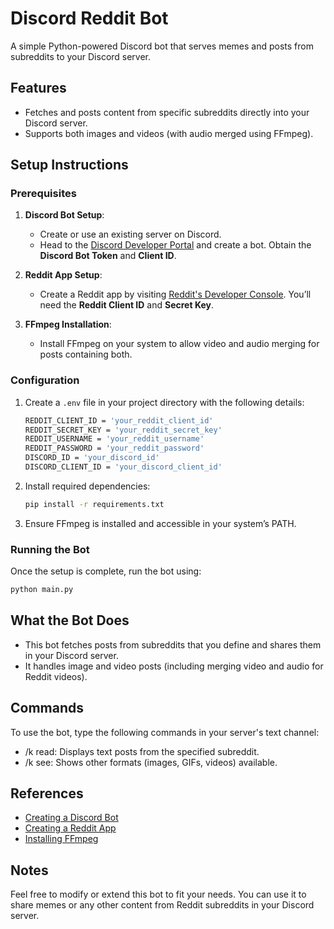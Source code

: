 # Discord Reddit Bot

A simple Python-powered Discord bot that serves memes and posts from subreddits to your Discord server.

## Features
- Fetches and posts content from specific subreddits directly into your Discord server.
- Supports both images and videos (with audio merged using FFmpeg).

## Setup Instructions

### Prerequisites
1. **Discord Bot Setup**:  
   - Create or use an existing server on Discord.
   - Head to the [Discord Developer Portal](https://discord.com/developers/applications) and create a bot. Obtain the **Discord Bot Token** and **Client ID**.
   
2. **Reddit App Setup**:  
   - Create a Reddit app by visiting [Reddit's Developer Console](https://www.reddit.com/prefs/apps). You’ll need the **Reddit Client ID** and **Secret Key**.

3. **FFmpeg Installation**:  
   - Install FFmpeg on your system to allow video and audio merging for posts containing both.

### Configuration

1. Create a `.env` file in your project directory with the following details:

    ```bash
    REDDIT_CLIENT_ID = 'your_reddit_client_id'
    REDDIT_SECRET_KEY = 'your_reddit_secret_key'
    REDDIT_USERNAME = 'your_reddit_username'
    REDDIT_PASSWORD = 'your_reddit_password'
    DISCORD_ID = 'your_discord_id'
    DISCORD_CLIENT_ID = 'your_discord_client_id'
    ```

2. Install required dependencies:

    ```bash
    pip install -r requirements.txt
    ```

3. Ensure FFmpeg is installed and accessible in your system’s PATH.

### Running the Bot

Once the setup is complete, run the bot using:

```bash
python main.py
```

## What the Bot Does

- This bot fetches posts from subreddits that you define and shares them in your Discord server.
- It handles image and video posts (including merging video and audio for Reddit videos).

## Commands
To use the bot, type the following commands in your server's text channel:
- /k read: Displays text posts from the specified subreddit.
- /k see: Shows other formats (images, GIFs, videos) available.

## References

- [Creating a Discord Bot](https://www.youtube.com/watch?v=CHbN_gB30Tw)
- [Creating a Reddit App](https://www.youtube.com/watch?v=FdjVoOf9HN4)
- [Installing FFmpeg](https://www.youtube.com/watch?v=4jx2_j5Seew)

## Notes
Feel free to modify or extend this bot to fit your needs. You can use it to share memes or any other content from Reddit subreddits in your Discord server.

